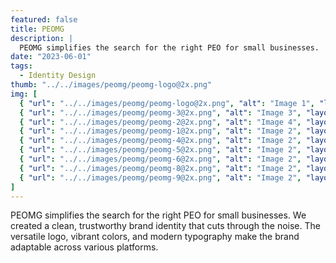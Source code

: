 ```yaml
---
featured: false
title: PEOMG
description: |
  PEOMG simplifies the search for the right PEO for small businesses.
date: "2023-06-01"
tags:
  - Identity Design
thumb: "../../images/peomg/peomg-logo@2x.png"
img: [
  { "url": "../../images/peomg/peomg-logo@2x.png", "alt": "Image 1", "layout": "full" },
  { "url": "../../images/peomg/peomg-3@2x.png", "alt": "Image 3", "layout": "full" },
  { "url": "../../images/peomg/peomg-2@2x.png", "alt": "Image 4", "layout": "full" },
  { "url": "../../images/peomg/peomg-1@2x.png", "alt": "Image 2", "layout": "full" },
  { "url": "../../images/peomg/peomg-4@2x.png", "alt": "Image 2", "layout": "three" },
  { "url": "../../images/peomg/peomg-5@2x.png", "alt": "Image 2", "layout": "three" },
  { "url": "../../images/peomg/peomg-6@2x.png", "alt": "Image 2", "layout": "three" },
  { "url": "../../images/peomg/peomg-8@2x.png", "alt": "Image 2", "layout": "full" },
  { "url": "../../images/peomg/peomg-9@2x.png", "alt": "Image 2", "layout": "full" },
]
---
```


PEOMG simplifies the search for the right PEO for small businesses. We created a clean, trustworthy brand identity that cuts through the noise. The versatile logo, vibrant colors, and modern typography make the brand adaptable across various platforms.
